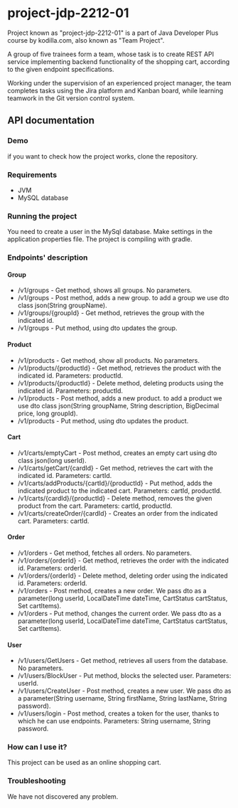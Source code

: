 # project-jdp-2212-01

Project known as "project-jdp-2212-01" is a part of Java Developer Plus course by kodilla.com, also known as "Team Project". 

A group of five trainees form a team, whose task is to create REST API service implementing backend functionality of the shopping cart, according to the given endpoint specifications.

Working under the supervision of an experienced project manager, the team completes tasks using the Jira platform and Kanban board, while learning teamwork in the Git version control system. 

## API documentation

### Demo

if you want to check how the project works, clone the repository.

### Requirements

* JVM
* MySQL database

### Running the project

You need to create a user in the MySql database. Make settings in the application properties file. The project is compiling with gradle.

### Endpoints' description

#### Group

* /v1/groups - Get method, shows all groups. No parameters.
* /v1/groups - Post method, adds a new group. to add a group we use dto class json(String groupName).
* /v1/groups/{groupId} - Get method, retrieves the group with the indicated id.
* /v1/groups - Put method, using dto updates the group.

#### Product

* /v1/products - Get method, show all products. No parameters.
* /v1/products/{productId} - Get method, retrieves the product with the indicated id. Parameters: productId.
* /v1/products/{productId} - Delete method, deleting products using the indicated id. Parameters: productId.
* /v1/products - Post method, adds a new product. to add a product we use dto class json(String groupName, String description, BigDecimal price, long groupId).
* /v1/products - Put method, using dto updates the product.

#### Cart

* /v1/carts/emptyCart - Post method, creates an empty cart using dto class json(long userId).
* /v1/carts/getCart/{cardId} - Get method, retrieves the cart with the indicated id. Parameters: cartId.
* /v1/carts/addProducts/{cartId}/{productId} - Put method, adds the indicated product to the indicated cart. Parameters: cartId, productId.
* /v1/carts/{cardId}/{productId} - Delete method, removes the given product from the cart. Parameters: cartId, productId.
* /v1/carts/createOrder/{cardId} - Creates an order from the indicated cart. Parameters: cartId.

#### Order

* /v1/orders  - Get method, fetches all orders. No parameters.
* /v1/orders/{orderId} - Get method, retrieves the order with the indicated id. Parameters: orderId.
* /v1/orders/{orderId} - Delete method, deleting order using the indicated id. Parameters: orderId.
* /v1/orders - Post method, creates a new order. We pass dto as a parameter(long userId, LocalDateTime dateTime, CartStatus cartStatus, Set cartItems).
* /v1/orders - Put method, changes the current order. We pass dto as a parameter(long userId, LocalDateTime dateTime, CartStatus cartStatus, Set cartItems).

#### User

* /v1/users/GetUsers - Get method, retrieves all users from the database. No parameters.
* /v1/users/BlockUser - Put method, blocks the selected user. Parameters: userId.
* /v1/users/CreateUser - Post method, creates a new user. We pass dto as a parameter(String username, String firstName, String lastName, String password).
* /v1/users/login - Post method, creates a token for the user, thanks to which he can use endpoints. Parameters: String username, String password.

### How can I use it?

This project can be used as an online shopping cart.

### Troubleshooting
 
We have not discovered any problem.
